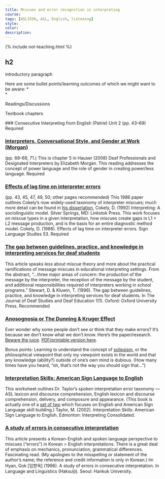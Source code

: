 ```yaml
---
title: Miscues and error recognition in interpreting
course:
tags: [ASL3350, ASL, English, listening]
style: 
color: 
description:
---
```


{% include not-teaching.html %}

## h2

<p class="lead">introductory paragraph</p>

Here are some bullet points/learning outcomes of which we might want to be aware:
*  
* 

Readings/Discussions

<p class="h4">Textbook chapters</p>
### Consecutive Interpreting from English (Patrie)
Unit 2 (pp. 43–69) <span class="badge badge-pill badge-danger">Required</span>

### [Interpreters, Conversational Style, and Gender at Work (Morgan)](http://)
(pp. 68–69, 71.) This is chapter 5 in Hauser (2008) Deaf Professionals and Designated Interpreters by Elizabeth Morgan. This reading addresses the concept of power language and the role of gender in creating power/less language. <span class="badge badge-pill badge-danger">Required</span>

### [Effects of lag time on interpreter errors](http://)
(pp. 43, 45, 47, 49, 50; other pages recommended) This 1986 paper outlines Cokely’s now widely-used taxonomy of interpreter miscues; much more detail can be found in [his dissertation](http://store.signmedia.com/1513.html), Cokely, D. (1992) Interpreting: A sociolinguistic model. Silver Springs, MD: Linkstok Press. This work focuses on miscue types in a given interpretation, how miscues create gaps in L1 > L2 message production, and is the basis for an entire diagnostic method model. Cokely, D. (1986). Effects of lag time on interpreter errors. Sign Language Studies 53. <span class="badge badge-pill badge-danger">Required</span>

### [The gap between guidelines, practice, and knowledge in interpreting services for deaf students](http://)
This article speaks less about miscue theory and more about the practical ramifications of message miscues in educational interpreting settings. From the abstract, “...three major areas of concern: the production of the message by the interpreter, the reception of the message by the student, and additional responsibilities required of interpreters working in school programs.” Stewart, D. & Kluwin, T. (1996). The gap between guidelines, practice, and knowledge in interpreting services for deaf students. In The Journal of Deaf Studies and Deaf Education 1(1). Oxford: Oxford University Press. <span class="badge badge-pill badge-success">Recommended</span>

### [Anosognosia or The Dunning & Kruger Effect](http://)
Ever wonder why some people don’t see or think that they make errors? It’s because we don’t know what we don’t know. Here’s the paper/research. [Beware the juice](http://opinionator.blogs.nytimes.com/2010/06/20/the-anosognosics-dilemma-1/). [PDF/printable version here](http://).

Bonus points: Learning to understand the concept of [solipsism](https://en.wikipedia.org/wiki/Solipsism), or the philosophical viewpoint that only my viewpoint exists in the world and that any knowledge (ability?) outside of one’s own mind is dubious. (How many times have you heard, “oh, that’s not the way you should sign that...”)

### [Interpretation Skills: American Sign Language to English](http://)
This worksheet outlines Dr. Taylor’s spoken interpretation error taxonomy — ASL lexicon and discourse comprehension, English lexicon and discourse comprehension, delivery, and composure and appearance. (This book is actually one of a [set of two](http://www.aslinterpreting.com/books.html) which focuses on English and American Sign Language skill building.) Taylor, M. (2002). Interpretation Skills: American Sign Language to English. Edmonton: Interpreting Consolidated.

### [A study of errors in consecutive interpretation](http://)
This article presents a Korean-English and spoken language perspective to miscues (“errors”) in Korean > English interpretations. There is a great deal of emphasis on mechanics, pronunciation, grammatical differences. Fascinating read. (My apologies to the misspelling or statement of the author’s name; the reference and credit information is only in Korean.) Im Hyan, Gok [임향옥] (1996). A study of errors in consecutive interpretation. In Language and Linguistics (Haksulji). Seoul: Hankuk University.
